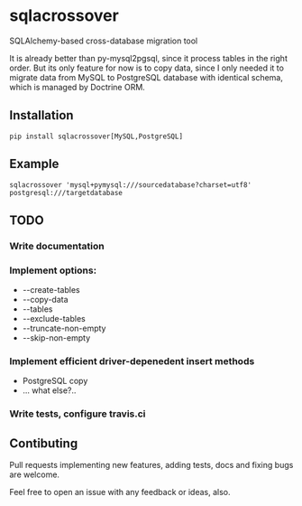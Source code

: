 # sqlacrossover
SQLAlchemy-based cross-database migration tool

It is already better than py-mysql2pgsql, since it process tables in the right
order. But its only feature for now is to copy data, since I only needed it to
migrate data from MySQL to PostgreSQL database with identical schema, which is
managed by Doctrine ORM.

## Installation

    pip install sqlacrossover[MySQL,PostgreSQL]

## Example

    sqlacrossover 'mysql+pymysql:///sourcedatabase?charset=utf8' postgresql:///targetdatabase

## TODO

### Write documentation

### Implement options:

* --create-tables
* --copy-data
* --tables
* --exclude-tables
* --truncate-non-empty
* --skip-non-empty

### Implement efficient driver-depenedent insert methods

* PostgreSQL copy
* ... what else?..

### Write tests, configure travis.ci

## Contibuting

Pull requests implementing new features, adding tests, docs and fixing bugs are welcome.

Feel free to open an issue with any feedback or ideas, also.
